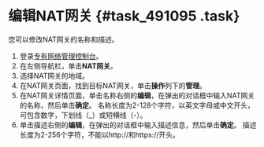 # 编辑NAT网关 {#task_491095 .task}

您可以修改NAT网关的名称和描述。

1.  登录[专有网络管理控制台](https://vpcnext.console.aliyun.com/nat/)。
2.  在左侧导航栏，单击**NAT网关**。
3.  选择NAT网关的地域。
4.  在NAT网关页面，找到目标NAT网关，单击**操作**列下的**管理**。
5.   在NAT网关详情页面，单击名称右侧的**编辑**，在弹出的对话框中输入NAT网关的名称，然后单击**确定**。 名称长度为2-128个字符，以英文字母或中文开头，可包含数字，下划线（\_）或短横线（-）。
6.   单击描述右侧的**编辑**，在弹出的对话框中输入描述信息，然后单击**确定**。 描述长度为2-256个字符，不能以http://和https://开头。

